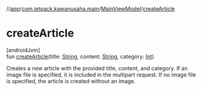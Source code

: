 //[app](../../../index.md)/[com.jetpack.kawanusaha.main](../index.md)/[MainViewModel](index.md)/[createArticle](create-article.md)

# createArticle

[androidJvm]\
fun [createArticle](create-article.md)(title: [String](https://kotlinlang.org/api/latest/jvm/stdlib/kotlin/-string/index.html), content: [String](https://kotlinlang.org/api/latest/jvm/stdlib/kotlin/-string/index.html), category: [Int](https://kotlinlang.org/api/latest/jvm/stdlib/kotlin/-int/index.html))

Creates a new article with the provided title, content, and category. If an image file is specified, it is included in the multipart request. If no image file is specified, the article is created without an image.
